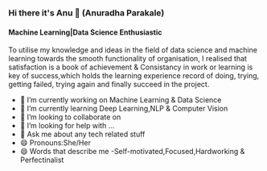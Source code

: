 ### Hi there it's Anu 👋 (Anuradha Parakale)
#### Machine Learning|Data Science Enthusiastic

To utilise my knowledge and ideas in the field of data science and machine learning towards the smooth functionality of organisation, I realised that satisfaction is a book of achievement & Consistancy in work or learning is key of success,which holds the learning experience record of doing, trying, getting failed, trying again and finally succeed in the project.


- 🔭 I’m currently working on Machine Learning & Data Science
- 🌱 I’m currently learning Deep Learning,NLP & Computer Vision 
- 👯 I’m looking to collaborate on
- 🤔 I’m looking for help with ...
- 💬 Ask me about any tech related stuff
- 😄 Pronouns:She/Her
- 😄 Words that describe me -Self-motivated,Focused,Hardworking & Perfectinalist
